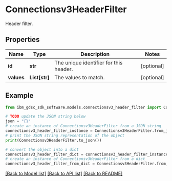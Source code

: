# Connectionsv3HeaderFilter

Header filter.

## Properties

Name | Type | Description | Notes
------------ | ------------- | ------------- | -------------
**id** | **str** | The unique identifier for this header. | [optional] 
**values** | **List[str]** | The values to match. | [optional] 

## Example

```python
from ibm_gdsc_sdk_software.models.connectionsv3_header_filter import Connectionsv3HeaderFilter

# TODO update the JSON string below
json = "{}"
# create an instance of Connectionsv3HeaderFilter from a JSON string
connectionsv3_header_filter_instance = Connectionsv3HeaderFilter.from_json(json)
# print the JSON string representation of the object
print(Connectionsv3HeaderFilter.to_json())

# convert the object into a dict
connectionsv3_header_filter_dict = connectionsv3_header_filter_instance.to_dict()
# create an instance of Connectionsv3HeaderFilter from a dict
connectionsv3_header_filter_from_dict = Connectionsv3HeaderFilter.from_dict(connectionsv3_header_filter_dict)
```
[[Back to Model list]](../README.md#documentation-for-models) [[Back to API list]](../README.md#documentation-for-api-endpoints) [[Back to README]](../README.md)


